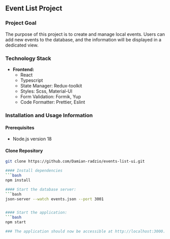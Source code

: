 ## Event List Project

### Project Goal
The purpose of this project is to create and manage local events. Users can add new events to the database, and the information will be displayed in a dedicated view.

### Technology Stack
- **Frontend:**
  - React
  - Typescript
  - State Manager: Redux-toolkit
  - Styles: Scss, Material-UI
  - Form Validation: Formik, Yup
  - Code Formatter: Prettier, Eslint

### Installation and Usage Information

#### Prerequisites
- Node.js version 18

#### Clone Repository
```bash
git clone https://github.com/Damian-radzio/events-list-ui.git

#### Install dependencies
```bash
npm install

#### Start the database server:
```bash
json-server --watch events.json --port 3001


#### Start the application:
```bash
npm start

### The application should now be accessible at http://localhost:3000.

